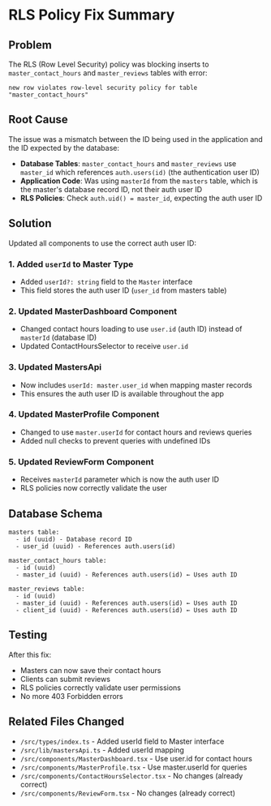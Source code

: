 # RLS Policy Fix Summary

## Problem
The RLS (Row Level Security) policy was blocking inserts to `master_contact_hours` and `master_reviews` tables with error:
```
new row violates row-level security policy for table "master_contact_hours"
```

## Root Cause
The issue was a mismatch between the ID being used in the application and the ID expected by the database:

- **Database Tables**: `master_contact_hours` and `master_reviews` use `master_id` which references `auth.users(id)` (the authentication user ID)
- **Application Code**: Was using `masterId` from the `masters` table, which is the master's database record ID, not their auth user ID
- **RLS Policies**: Check `auth.uid() = master_id`, expecting the auth user ID

## Solution
Updated all components to use the correct auth user ID:

### 1. Added `userId` to Master Type
- Added `userId?: string` field to the `Master` interface
- This field stores the auth user ID (`user_id` from masters table)

### 2. Updated MasterDashboard Component
- Changed contact hours loading to use `user.id` (auth ID) instead of `masterId` (database ID)
- Updated ContactHoursSelector to receive `user.id`

### 3. Updated MastersApi
- Now includes `userId: master.user_id` when mapping master records
- This ensures the auth user ID is available throughout the app

### 4. Updated MasterProfile Component
- Changed to use `master.userId` for contact hours and reviews queries
- Added null checks to prevent queries with undefined IDs

### 5. Updated ReviewForm Component
- Receives `masterId` parameter which is now the auth user ID
- RLS policies now correctly validate the user

## Database Schema
```
masters table:
  - id (uuid) - Database record ID
  - user_id (uuid) - References auth.users(id)

master_contact_hours table:
  - id (uuid)
  - master_id (uuid) - References auth.users(id) ← Uses auth ID

master_reviews table:
  - id (uuid)
  - master_id (uuid) - References auth.users(id) ← Uses auth ID
  - client_id (uuid) - References auth.users(id) ← Uses auth ID
```

## Testing
After this fix:
- Masters can now save their contact hours
- Clients can submit reviews
- RLS policies correctly validate user permissions
- No more 403 Forbidden errors

## Related Files Changed
- `/src/types/index.ts` - Added userId field to Master interface
- `/src/lib/mastersApi.ts` - Added userId mapping
- `/src/components/MasterDashboard.tsx` - Use user.id for contact hours
- `/src/components/MasterProfile.tsx` - Use master.userId for queries
- `/src/components/ContactHoursSelector.tsx` - No changes (already correct)
- `/src/components/ReviewForm.tsx` - No changes (already correct)
